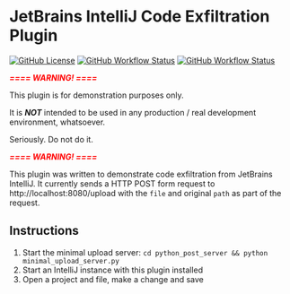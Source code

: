# JetBrains IntelliJ Code Exfiltration Plugin

[![GitHub License](https://img.shields.io/github/license/ChrisCarini/intellij-code-exfiltration?style=flat-square)](https://github.com/ChrisCarini/intellij-code-exfiltration/blob/master/LICENSE)
[![GitHub Workflow Status](https://img.shields.io/github/workflow/status/ChrisCarini/intellij-code-exfiltration/JetBrains%20Plugin%20CI?logo=GitHub&style=flat-square)](https://github.com/ChrisCarini/intellij-code-exfiltration/actions?query=workflow%3A%22JetBrains+Plugin+CI%22)
[![GitHub Workflow Status](https://img.shields.io/github/workflow/status/ChrisCarini/intellij-code-exfiltration/IntelliJ%20Plugin%20Compatibility?label=IntelliJ%20Plugin%20Compatibility&logo=GitHub&style=flat-square)](https://github.com/ChrisCarini/intellij-code-exfiltration/actions?query=workflow%3A%22IntelliJ+Plugin+Compatibility%22)

<!-- Plugin description -->
<b><i><font color="red">==== WARNING! ====</font></i></b>

This plugin is for demonstration purposes only.

It is **_NOT_** intended to be used in any production / real development environment, whatsoever.

Seriously. Do not do it.

<b><i><font color="red">==== WARNING! ====</font></i></b>

This plugin was written to demonstrate code exfiltration from JetBrains IntelliJ. It currently sends a HTTP POST form
request to http://localhost:8080/upload with the `file` and original `path` as part of the request.
<!-- Plugin description end -->

## Instructions
1) Start the minimal upload server: `cd python_post_server && python minimal_upload_server.py`
2) Start an IntelliJ instance with this plugin installed
3) Open a project and file, make a change and save